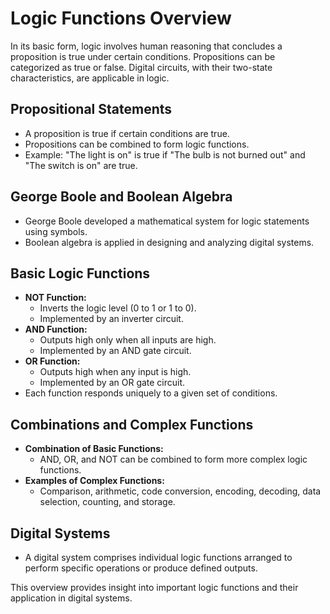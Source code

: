 # Logic Functions Overview

In its basic form, logic involves human reasoning that concludes a proposition is true under certain conditions. Propositions can be categorized as true or false. Digital circuits, with their two-state characteristics, are applicable in logic.

## Propositional Statements

- A proposition is true if certain conditions are true.
- Propositions can be combined to form logic functions.
- Example: "The light is on" is true if "The bulb is not burned out" and "The switch is on" are true.

## George Boole and Boolean Algebra

- George Boole developed a mathematical system for logic statements using symbols.
- Boolean algebra is applied in designing and analyzing digital systems.

## Basic Logic Functions

- **NOT Function:**
  - Inverts the logic level (0 to 1 or 1 to 0).
  - Implemented by an inverter circuit.
- **AND Function:**
  - Outputs high only when all inputs are high.
  - Implemented by an AND gate circuit.
- **OR Function:**
  - Outputs high when any input is high.
  - Implemented by an OR gate circuit.
- Each function responds uniquely to a given set of conditions.

## Combinations and Complex Functions

- **Combination of Basic Functions:**
  - AND, OR, and NOT can be combined to form more complex logic functions.
- **Examples of Complex Functions:**
  - Comparison, arithmetic, code conversion, encoding, decoding, data selection, counting, and storage.

## Digital Systems

- A digital system comprises individual logic functions arranged to perform specific operations or produce defined outputs.

This overview provides insight into important logic functions and their application in digital systems.

